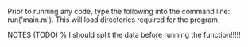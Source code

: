 Prior to running any code, type the following into the command line: run('main.m').
This will load directories required for the program.

NOTES (TODO)
% I should split the data before running the function!!!!!

